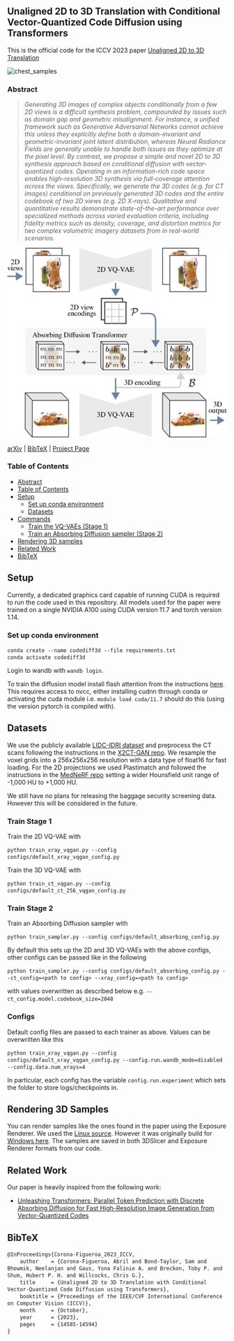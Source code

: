 ## Unaligned 2D to 3D Translation with Conditional Vector-Quantized Code Diffusion using Transformers

This is the official code for the ICCV 2023 paper [Unaligned 2D to 3D Translation](https://openaccess.thecvf.com/content/ICCV2023/html/Corona-Figueroa_Unaligned_2D_to_3D_Translation_with_Conditional_Vector-Quantized_Code_Diffusion_ICCV_2023_paper.html)

![chest_samples](assets/samples.png)

### Abstract
>   *Generating 3D images of complex objects conditionally from a few 2D views is a difficult synthesis problem, compounded by issues such as domain gap and geometric misalignment. For instance, a unified framework such as Generative Adversarial Networks cannot achieve this unless they explicitly define both a domain-invariant and geometric-invariant joint latent distribution, whereas Neural Radiance Fields are generally unable to handle both issues as they optimize at the pixel level. By contrast, we propose a simple and novel 2D to 3D synthesis approach based on conditional diffusion with vector-quantized codes. Operating in an information-rich code space enables high-resolution 3D synthesis via full-coverage attention across the views. Specifically, we generate the 3D codes (e.g. for CT images) conditional on previously generated 3D codes and the entire codebook of two 2D views (e.g. 2D X-rays). Qualitative and quantitative results demonstrate state-of-the-art performance over specialized methods across varied evaluation criteria, including fidelity metrics such as density, coverage, and distortion metrics for two complex volumetric imagery datasets from in real-world scenarios.*

![teaser](assets/teaser.png)

[arXiv](https://arxiv.org/abs/2308.14152) | [BibTeX](#bibtex) | [Project Page](https://abrilcf.github.io/publications/CodeDiff3D)

### Table of Contents

- [Abstract](#abstract)
- [Table of Contents](#table-of-contents)
- [Setup](#setup)
  - [Set up conda environment](#set-up-conda-environment)
  - [Datasets](#datasets)
- [Commands](#commands)
  - [Train the VQ-VAEs (Stage 1)](#train-stage-1)
  - [Train an Absorbing Diffusion sampler (Stage 2)](#train-stage-2)
- [Rendering 3D samples](#rendering-3d-samples)
- [Related Work](#related-work) 
- [BibTeX](#bibtex)

## Setup

Currently, a dedicated graphics card capable of running CUDA is required to run the code used in this repository. All models used for the paper were trained on a single NVIDIA A100 using CUDA version 11.7 and torch version 1.14.

### Set up conda environment

```
conda create --name codediff3d --file requirements.txt
conda activate codediff3d
```

Login to wandb with `wandb login`.

To train the diffusion model install flash attention from the instructions [here](https://github.com/HazyResearch/flash-attention). This requires access to nvcc, either installing cudnn through conda or activating the cuda module i.e. `module load cuda/11.7` should do this (using the version pytorch is compiled with).

## Datasets

We use the publicly available [LIDC-IDRI dataset](https://wiki.cancerimagingarchive.net/pages/viewpage.action?pageId=1966254) and preprocess the CT scans following the instructions in the [X2CT-GAN repo](https://github.com/kylekma/X2CT). We resample the voxel grids into a 256x256x256 resolution with a data type of float16 for fast loading. For the 2D projections we used Plastimatch and followed the instructions in the [MedNeRF repo](https://github.com/abrilcf/mednerf) setting a wider Hounsfield unit range of -1,000 HU to +1,000 HU.

We still have no plans for releasing the baggage security screening data. However this will be considered in the future.


### Train Stage 1

Train the 2D VQ-VAE with 
```
python train_xray_vqgan.py --config configs/default_xray_vqgan_config.py
```

Train the 3D VQ-VAE with
```
python train_ct_vqgan.py --config configs/default_ct_256_vqgan_config.py
```

### Train Stage 2

Train an Absorbing Diffusion sampler with 
```
python train_sampler.py --config configs/default_absorbing_config.py
```
By default this sets up the 2D and 3D VQ-VAEs with the above configs, other configs can be passed like in the following
```
python train_sampler.py --config configs/default_absorbing_config.py --ct_config=<path to config> --xray_config=<path to config>
```
with values overwritten as described below e.g. `--ct_config.model.codebook_size=2048`

### Configs
Default config files are passed to each trainer as above. Values can be overwritten like this
```
python train_xray_vqgan.py --config configs/default_xray_vqgan_config.py --config.run.wandb_mode=disabled --config.data.num_xrays=4
```

In particular, each config has the variable `config.run.experiment` which sets the folder to store logs/checkpoints in.

## Rendering 3D Samples

You can render samples like the ones found in the paper using the Exposure Renderer. We used the [Linux source](https://github.com/engineer1109/exposure-render-for-Linux). However it was originally build for [Windows here](https://github.com/ThomasKroes/exposure-render). The samples are saved in both 3DSlicer and Exposure Renderer formats from our code.

## Related Work

Our paper is heavily inspired from the following work:
- [Unleashing Transformers: Parallel Token Prediction with Discrete Absorbing Diffusion for Fast High-Resolution Image Generation from Vector-Quantized Codes](https://arxiv.org/abs/2111.12701)

## BibTeX

```
@InProceedings{Corona-Figueroa_2023_ICCV,
    author    = {Corona-Figueroa, Abril and Bond-Taylor, Sam and Bhowmik, Neelanjan and Gaus, Yona Falinie A. and Breckon, Toby P. and Shum, Hubert P. H. and Willcocks, Chris G.},
    title     = {Unaligned 2D to 3D Translation with Conditional Vector-Quantized Code Diffusion using Transformers},
    booktitle = {Proceedings of the IEEE/CVF International Conference on Computer Vision (ICCV)},
    month     = {October},
    year      = {2023},
    pages     = {14585-14594}
}
```
